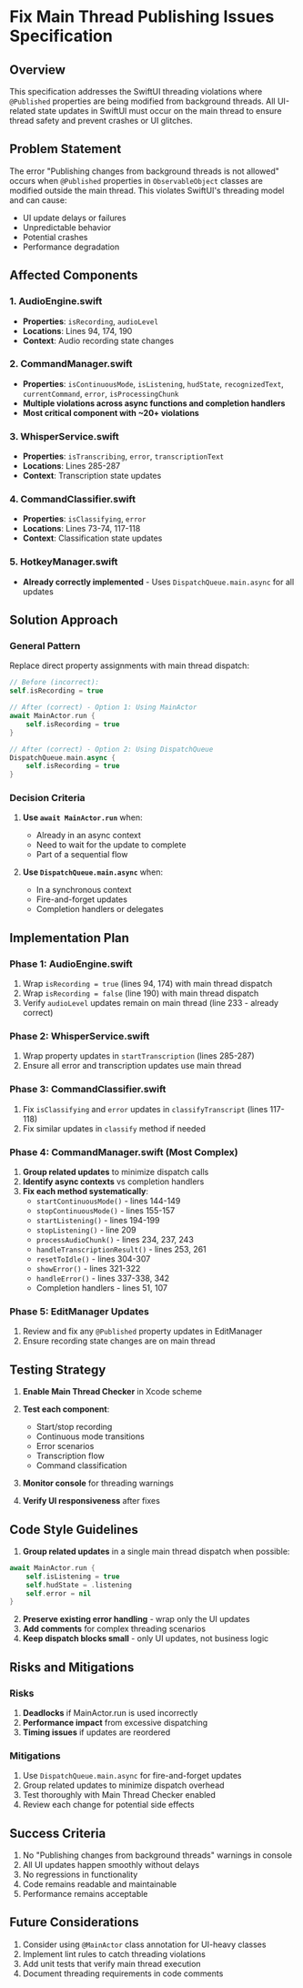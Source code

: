 # Fix Main Thread Publishing Issues Specification

## Overview
This specification addresses the SwiftUI threading violations where `@Published` properties are being modified from background threads. All UI-related state updates in SwiftUI must occur on the main thread to ensure thread safety and prevent crashes or UI glitches.

## Problem Statement
The error "Publishing changes from background threads is not allowed" occurs when `@Published` properties in `ObservableObject` classes are modified outside the main thread. This violates SwiftUI's threading model and can cause:
- UI update delays or failures
- Unpredictable behavior
- Potential crashes
- Performance degradation

## Affected Components

### 1. AudioEngine.swift
- **Properties**: `isRecording`, `audioLevel`
- **Locations**: Lines 94, 174, 190
- **Context**: Audio recording state changes

### 2. CommandManager.swift
- **Properties**: `isContinuousMode`, `isListening`, `hudState`, `recognizedText`, `currentCommand`, `error`, `isProcessingChunk`
- **Multiple violations across async functions and completion handlers**
- **Most critical component with ~20+ violations**

### 3. WhisperService.swift
- **Properties**: `isTranscribing`, `error`, `transcriptionText`
- **Locations**: Lines 285-287
- **Context**: Transcription state updates

### 4. CommandClassifier.swift
- **Properties**: `isClassifying`, `error`
- **Locations**: Lines 73-74, 117-118
- **Context**: Classification state updates

### 5. HotkeyManager.swift
- **Already correctly implemented** - Uses `DispatchQueue.main.async` for all updates

## Solution Approach

### General Pattern
Replace direct property assignments with main thread dispatch:

```swift
// Before (incorrect):
self.isRecording = true

// After (correct) - Option 1: Using MainActor
await MainActor.run {
    self.isRecording = true
}

// After (correct) - Option 2: Using DispatchQueue
DispatchQueue.main.async {
    self.isRecording = true
}
```

### Decision Criteria
1. **Use `await MainActor.run`** when:
   - Already in an async context
   - Need to wait for the update to complete
   - Part of a sequential flow

2. **Use `DispatchQueue.main.async`** when:
   - In a synchronous context
   - Fire-and-forget updates
   - Completion handlers or delegates

## Implementation Plan

### Phase 1: AudioEngine.swift
1. Wrap `isRecording = true` (lines 94, 174) with main thread dispatch
2. Wrap `isRecording = false` (line 190) with main thread dispatch
3. Verify `audioLevel` updates remain on main thread (line 233 - already correct)

### Phase 2: WhisperService.swift
1. Wrap property updates in `startTranscription` (lines 285-287)
2. Ensure all error and transcription updates use main thread

### Phase 3: CommandClassifier.swift
1. Fix `isClassifying` and `error` updates in `classifyTranscript` (lines 117-118)
2. Fix similar updates in `classify` method if needed

### Phase 4: CommandManager.swift (Most Complex)
1. **Group related updates** to minimize dispatch calls
2. **Identify async contexts** vs completion handlers
3. **Fix each method systematically**:
   - `startContinuousMode()` - lines 144-149
   - `stopContinuousMode()` - lines 155-157
   - `startListening()` - lines 194-199
   - `stopListening()` - line 209
   - `processAudioChunk()` - lines 234, 237, 243
   - `handleTranscriptionResult()` - lines 253, 261
   - `resetToIdle()` - lines 304-307
   - `showError()` - lines 321-322
   - `handleError()` - lines 337-338, 342
   - Completion handlers - lines 51, 107

### Phase 5: EditManager Updates
1. Review and fix any `@Published` property updates in EditManager
2. Ensure recording state changes are on main thread

## Testing Strategy

1. **Enable Main Thread Checker** in Xcode scheme
2. **Test each component**:
   - Start/stop recording
   - Continuous mode transitions
   - Error scenarios
   - Transcription flow
   - Command classification

3. **Monitor console** for threading warnings
4. **Verify UI responsiveness** after fixes

## Code Style Guidelines

1. **Group related updates** in a single main thread dispatch when possible:
```swift
await MainActor.run {
    self.isListening = true
    self.hudState = .listening
    self.error = nil
}
```

2. **Preserve existing error handling** - wrap only the UI updates
3. **Add comments** for complex threading scenarios
4. **Keep dispatch blocks small** - only UI updates, not business logic

## Risks and Mitigations

### Risks
1. **Deadlocks** if MainActor.run is used incorrectly
2. **Performance impact** from excessive dispatching
3. **Timing issues** if updates are reordered

### Mitigations
1. Use `DispatchQueue.main.async` for fire-and-forget updates
2. Group related updates to minimize dispatch overhead
3. Test thoroughly with Main Thread Checker enabled
4. Review each change for potential side effects

## Success Criteria

1. No "Publishing changes from background threads" warnings in console
2. All UI updates happen smoothly without delays
3. No regressions in functionality
4. Code remains readable and maintainable
5. Performance remains acceptable

## Future Considerations

1. Consider using `@MainActor` class annotation for UI-heavy classes
2. Implement lint rules to catch threading violations
3. Add unit tests that verify main thread execution
4. Document threading requirements in code comments